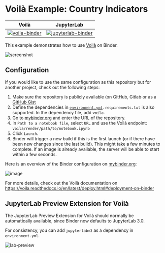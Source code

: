 # Voilà Example: Country Indicators

| Voilà | JupyterLab |
| :-----------------------: | :---------------------: |
| [![voila-binder](https://mybinder.org/badge_logo.svg)](https://mybinder.org/v2/gh/voila-gallery/voila-gallery-country-indicators/HEAD?urlpath=voila%2Frender%2Findex.ipynb)| [![jupyterlab-binder](https://mybinder.org/badge_logo.svg)](https://mybinder.org/v2/gh/voila-gallery/voila-gallery-country-indicators/HEAD?urlpath=lab%2Ftree%2Findex.ipynb) |

This example demonstrates how to use [Voilà](https://github.com/voila-dashboards/voila) on Binder.

![screenshot](https://user-images.githubusercontent.com/591645/132238479-9af8dff6-ea12-465f-bb7c-2570defcdd26.png)

## Configuration

If you would like to use the same configuration as this repository but for another project, check out the following steps:

1. Make sure the repository is publicly available (on GitHub, Gitlab or as a [GitHub Gist](https://gist.github.com)
2. Define the dependencies in [`environment.yml`](./environment.yml). `requirements.txt` is also supported. In the dependency file, add `voila`.
3. Go to [mybinder.org](https://mybinder.org) and enter the URL of the repository.
4. In `Path to a notebook file`, select `URL` and use the Voilà endpoint: `voila/render/path/to/notebook.ipynb`
5. Click `Launch`.
6. Binder will trigger a new build if this is the first launch (or if there have been new changes since
   the last build). This might take a few minutes to complete. If an image is already available,
   the server will be able to start within a few seconds.

Here is an overview of the Binder configuration on [mybinder.org](https://mybinder.org):

![image](https://user-images.githubusercontent.com/591645/132292481-01f877c3-77f8-46ba-b265-23bd3e25f513.png)

For more details, check out the Voilà documentation on https://voila.readthedocs.io/en/latest/deploy.html#deployment-on-binder

## JupyterLab Preview Extension for Voilà

The JupyterLab Preview Extension for Voilà should normally be automatically available, since Binder now defaults to JupyterLab 3.0.

For consistency, you can add `jupyterlab=3` as a dependency in `environment.yml`.

![lab-preview](https://user-images.githubusercontent.com/591645/132293167-88c22f5a-e9a7-4e26-badb-09e094d2191e.png)
